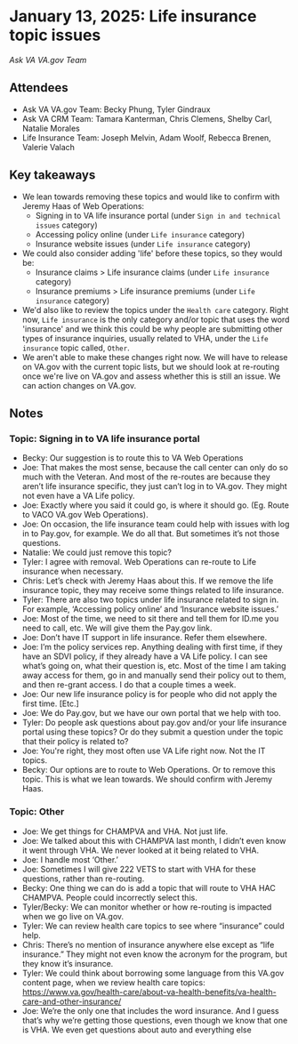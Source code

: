 # January 13, 2025: Life insurance topic issues

*Ask VA VA.gov Team*

## Attendees

- Ask VA VA.gov Team: Becky Phung, Tyler Gindraux
- Ask VA CRM Team: Tamara Kanterman, Chris Clemens, Shelby Carl, Natalie Morales
- Life Insurance Team: Joseph Melvin, Adam Woolf, Rebecca Brenen, Valerie Valach

## Key takeaways

- We lean towards removing these topics and would like to confirm with Jeremy Haas of Web Operations:
   - Signing in to VA life insurance portal (under `Sign in and technical issues` category)
   - Accessing policy online (under `Life insurance` category)
   - Insurance website issues (under `Life insurance` category)
- We could also consider adding 'life' before these topics, so they would be:
   - Insurance claims > Life insurance claims (under `Life insurance` category)
   - Insurance premiums > Life insurance premiums (under `Life insurance` category) 
- We'd also like to review the topics under the `Health care` category. Right now, `Life insurance` is the only category and/or topic that uses the word 'insurance' and we think this could be why people are submitting other types of insurance inquiries, usually related to VHA, under the `Life insurance` topic called, `Other`.
- We aren't able to make these changes right now. We will have to release on VA.gov with the current topic lists, but we should look at re-routing once we're live on VA.gov and assess whether this is still an issue. We can action changes on VA.gov.

## Notes

### Topic: Signing in to VA life insurance portal

- Becky: Our suggestion is to route this to VA Web Operations
- Joe: That makes the most sense, because the call center can only do so much with the Veteran. And most of the re-routes are because they aren’t life insurance specific, they just can’t log in to VA.gov. They might not even have a VA Life policy.
- Joe: Exactly where you said it could go, is where it should go. (Eg. Route to VACO VA.gov Web Operations).
- Joe: On occasion, the life insurance team could help with issues with log in to Pay.gov, for example. We do all that. But sometimes it’s not those questions.
- Natalie: We could just remove this topic?
- Tyler: I agree with removal. Web Operations can re-route to Life insurance when necessary.
- Chris: Let’s check with Jeremy Haas about this. If we remove the life insurance topic, they may receive some things related to life insurance.
- Tyler: There are also two topics under life insurance related to sign in. For example, ‘Accessing policy online’ and ‘Insurance website issues.’
- Joe: Most of the time, we need to sit there and tell them for ID.me you need to call, etc. We will give them the Pay.gov link.
- Joe: Don’t have IT support in life insurance. Refer them elsewhere.
- Joe: I’m the policy services rep. Anything dealing with first time, if they have an SDVI policy, if they already have a VA Life policy. I can see what’s going on, what their question is, etc. Most of the time I am taking away access for them, go in and manually send their policy out to them, and then re-grant access. I do that a couple times a week.
- Joe: Our new life insurance policy is for people who did not apply the first time. [Etc.]
- Joe: We do Pay.gov, but we have our own portal that we help with too.
- Tyler: Do people ask questions about pay.gov and/or your life insurance portal using these topics? Or do they submit a question under the topic that their policy is related to?
- Joe: You're right, they most often use VA Life right now. Not the IT topics.
- Becky: Our options are to route to Web Operations. Or to remove this topic. This is what we lean towards. We should confirm with Jeremy Haas.

### Topic: Other

- Joe: We get things for CHAMPVA and VHA. Not just life.
- Joe: We talked about this with CHAMPVA last month, I didn’t even know it went through VHA. We never looked at it being related to VHA.
- Joe: I handle most ‘Other.’
- Joe: Sometimes I will give 222 VETS to start with VHA for these questions, rather than re-routing.
- Becky: One thing we can do is add a topic that will route to VHA HAC CHAMPVA. People could incorrectly select this.
- Tyler/Becky: We can monitor whether or how re-routing is impacted when we go live on VA.gov.
- Tyler: We can review health care topics to see where “insurance” could help.
- Chris: There’s no mention of insurance anywhere else except as “life insurance.” They might not even know the acronym for the program, but they know it’s insurance.
- Tyler: We could think about borrowing some language from this VA.gov content page, when we review health care topics: https://www.va.gov/health-care/about-va-health-benefits/va-health-care-and-other-insurance/
- Joe: We’re the only one that includes the word insurance. And I guess that’s why we’re getting those questions, even though we know that one is VHA. We even get questions about auto and everything else
